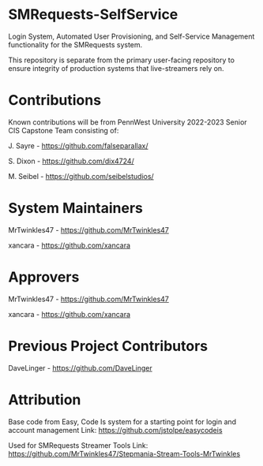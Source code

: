 # SMRequests-SelfService

Login System, Automated User Provisioning, and Self-Service Management functionality for the SMRequests system.
 
This repository is separate from the primary user-facing repository to ensure integrity of production systems that live-streamers rely on.
 
# Contributions

Known contributions will be from PennWest University 2022-2023 Senior CIS Capstone Team consisting of:

J. Sayre - https://github.com/falseparallax/

S. Dixon - https://github.com/dix4724/

M. Seibel - https://github.com/seibelstudios/

# System Maintainers

MrTwinkles47 - https://github.com/MrTwinkles47

xancara - https://github.com/xancara

# Approvers

MrTwinkles47 - https://github.com/MrTwinkles47

xancara - https://github.com/xancara

# Previous Project Contributors

DaveLinger - https://github.com/DaveLinger

# Attribution

Base code from Easy, Code Is system for a starting point for login and account management
Link: https://github.com/jstolpe/easycodeis

Used for SMRequests Streamer Tools
Link: https://github.com/MrTwinkles47/Stepmania-Stream-Tools-MrTwinkles
